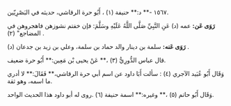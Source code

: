 ١٥٦٧ -** د:** حنيفة (١) ، أَبُو حرة الرقاشي، حديثه في البَصْرِيّين.

**رَوَى عَن:** عمه (د) عَنِ النَّبِيِّ صَلَّى اللَّهُ عَلَيْهِ وسَلَّمَ: فإن خفتم نشوزهن فاهجروهن في المضاجع" (٢) .

**رَوَى عَنه:** سلمة بن دينار والد حماد بن سلمة، وعلي بن زيد بن جدعان (د) .

قال عباس الدُّورِيُّ (٣) ،** عَنْ يحيى بْن مَعِين:** أَبُو حرة ضعيف.

وَقَال أَبُو عُبَيد الآجري (٤) : سألت أَبَا داود عن اسم أبي حرة الرقاشي،** فَقَالَ:** لا أدري ما اسمه، وهو ثقة.

وَقَال أَبُو حاتم (٥) ،** وغيره:** اسمة حنيفة (٦) .روى له أبو داود هذا الحديث الواحد.